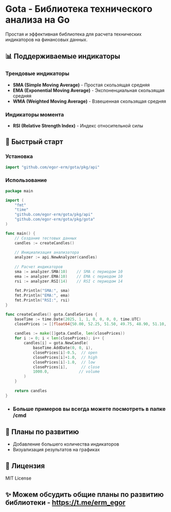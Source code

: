 
# Gota - Библиотека технического анализа на Go

Простая и эффективная библиотека для расчета технических индикаторов на финансовых данных.

## 📊 Поддерживаемые индикаторы

### Трендовые индикаторы
- **SMA (Simple Moving Average)** - Простая скользящая средняя
- **EMA (Exponential Moving Average)** - Экспоненциальная скользящая средняя
- **WMA (Weighted Moving Average)** - Взвешенная скользящая средняя


### Индикаторы момента
- **RSI (Relative Strength Index)** - Индекс относительной силы


## 🚀 Быстрый старт

### Установка
```go
import "github.com/egor-erm/gota/pkg/api"
```

### Использование
```go
package main

import (
    "fmt"
    "time"
    "github.com/egor-erm/gota/pkg/api"
    "github.com/egor-erm/gota/pkg/gota"
)

func main() {
    // Создание тестовых данных
    candles := createCandles()
    
    // Инициализация анализатора
    analyzer := api.NewAnalyzer(candles)
    
    // Расчет индикаторов
    sma := analyzer.SMA(10)    // SMA с периодом 10
    ema := analyzer.EMA(10)    // EMA с периодом 10
    rsi := analyzer.RSI(14)    // RSI с периодом 14
    
    fmt.Println("SMA:", sma)
    fmt.Println("EMA:", ema)
    fmt.Println("RSI:", rsi)
}

func createCandles() gota.CandleSeries {
    baseTime := time.Date(2025, 1, 1, 0, 0, 0, 0, time.UTC)
	closePrices := []float64{50.00, 52.25, 51.50, 49.75, 48.90, 51.10, 52.40,      54.20, 55.80, 56.50}
    
    candles := make([]gota.Candle, len(closePrices))
    for i := 0; i < len(closePrices); i++ {
        candles[i] = gota.NewCandle(
            baseTime.AddDate(0, 0, i),
            closePrices[i]-0.5,  // open
            closePrices[i]+1.0,  // high
            closePrices[i]-1.0,  // low
            closePrices[i],      // close
            1000.0,             // volume
        )
    }
    
    return candles
}
```
- ### Больше примеров вы всегда можете посмотреть в папке /cmd


## 🔮 Планы по развитию
- Добавление большего количества индикаторов
- Визуализация результатов на графиках


## 📄 Лицензия
MIT License


## ✨ Можем обсудить общие планы по развитию библиотеки - https://t.me/erm_egor
